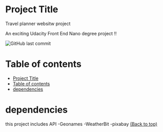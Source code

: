 # Project Title

Travel planner websitw project

An exciting Udacity Front End Nano degree project !!

![GitHub last commit](https://img.shields.io/github/last-commit/navendu-pottekkat/awesome-readme)


# Table of contents

- [Project Title](#Project-Title)
- [Table of contents](#table-of-contents)
- [dependencies](#dependencies)

# dependencies

this project includes
API
-Geonames
-WeatherBit
-pixabay
[(Back to top)](#table-of-contents)